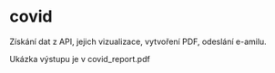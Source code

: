 # covid

Získání dat z API, jejich vizualizace, vytvoření PDF, odeslání e-amilu.

Ukázka výstupu je v covid_report.pdf
